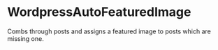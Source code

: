 WordpressAutoFeaturedImage
==========================

Combs through posts and assigns a featured image to posts which are missing one.
